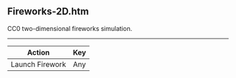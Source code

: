 Fireworks-2D.htm
----------------

CC0 two-dimensional fireworks simulation.

---

Action          | Key
----------------|----
Launch Firework | Any
